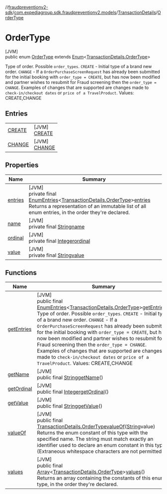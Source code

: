 //[fraudpreventionv2-sdk](../../../../index.md)/[com.expediagroup.sdk.fraudpreventionv2.models](../../index.md)/[TransactionDetails](../index.md)/[OrderType](index.md)

# OrderType

[JVM]\
public enum [OrderType](index.md) extends [Enum](https://docs.oracle.com/javase/8/docs/api/java/lang/Enum.html)&lt;[TransactionDetails.OrderType](index.md)&gt;

Type of order. Possible `order_types`.  `CREATE` - Initial type of a brand new order.  `CHANGE` - If a `OrderPurchaseScreenRequest` has already been submitted for the initial booking with `order_type = CREATE`, but has now been modified and partner wishes to resubmit for Fraud screening then the `order_type = CHANGE`. Examples of changes that are supported are changes made to `check-in/checkout dates` or `price of a TravelProduct`. Values: CREATE,CHANGE

## Entries

| | |
|---|---|
| [CREATE](-c-r-e-a-t-e/index.md) | [JVM]<br>[CREATE](-c-r-e-a-t-e/index.md) |
| [CHANGE](-c-h-a-n-g-e/index.md) | [JVM]<br>[CHANGE](-c-h-a-n-g-e/index.md) |

## Properties

| Name | Summary |
|---|---|
| [entries](index.md#775264449%2FProperties%2F-173342751) | [JVM]<br>private final [EnumEntries](https://kotlinlang.org/api/latest/jvm/stdlib/kotlin.enums/-enum-entries/index.html)&lt;[TransactionDetails.OrderType](index.md)&gt;[entries](index.md#775264449%2FProperties%2F-173342751)<br>Returns a representation of an immutable list of all enum entries, in the order they're declared. |
| [name](../../-verification-type/_3_-d-s/index.md#-372974862%2FProperties%2F-173342751) | [JVM]<br>private final [String](https://docs.oracle.com/javase/8/docs/api/java/lang/String.html)[name](../../-verification-type/_3_-d-s/index.md#-372974862%2FProperties%2F-173342751) |
| [ordinal](../../-verification-type/_3_-d-s/index.md#-739389684%2FProperties%2F-173342751) | [JVM]<br>private final [Integer](https://docs.oracle.com/javase/8/docs/api/java/lang/Integer.html)[ordinal](../../-verification-type/_3_-d-s/index.md#-739389684%2FProperties%2F-173342751) |
| [value](-c-h-a-n-g-e/index.md#220459008%2FProperties%2F-173342751) | [JVM]<br>private final [String](https://docs.oracle.com/javase/8/docs/api/java/lang/String.html)[value](-c-h-a-n-g-e/index.md#220459008%2FProperties%2F-173342751) |

## Functions

| Name | Summary |
|---|---|
| [getEntries](get-entries.md) | [JVM]<br>public final [EnumEntries](https://kotlinlang.org/api/latest/jvm/stdlib/kotlin.enums/-enum-entries/index.html)&lt;[TransactionDetails.OrderType](index.md)&gt;[getEntries](get-entries.md)()<br>Type of order. Possible `order_types`.  `CREATE` - Initial type of a brand new order.  `CHANGE` - If a `OrderPurchaseScreenRequest` has already been submitted for the initial booking with `order_type = CREATE`, but has now been modified and partner wishes to resubmit for Fraud screening then the `order_type = CHANGE`. Examples of changes that are supported are changes made to `check-in/checkout dates` or `price of a TravelProduct`. Values: CREATE,CHANGE |
| [getName](index.md#-1412449409%2FFunctions%2F-173342751) | [JVM]<br>public final [String](https://docs.oracle.com/javase/8/docs/api/java/lang/String.html)[getName](index.md#-1412449409%2FFunctions%2F-173342751)() |
| [getOrdinal](index.md#-1011415201%2FFunctions%2F-173342751) | [JVM]<br>public final [Integer](https://docs.oracle.com/javase/8/docs/api/java/lang/Integer.html)[getOrdinal](index.md#-1011415201%2FFunctions%2F-173342751)() |
| [getValue](get-value.md) | [JVM]<br>public final [String](https://docs.oracle.com/javase/8/docs/api/java/lang/String.html)[getValue](get-value.md)() |
| [valueOf](value-of.md) | [JVM]<br>public final [TransactionDetails.OrderType](index.md)[valueOf](value-of.md)([String](https://docs.oracle.com/javase/8/docs/api/java/lang/String.html)value)<br>Returns the enum constant of this type with the specified name. The string must match exactly an identifier used to declare an enum constant in this type. (Extraneous whitespace characters are not permitted.) |
| [values](values.md) | [JVM]<br>public final [Array](https://kotlinlang.org/api/latest/jvm/stdlib/kotlin/-array/index.html)&lt;[TransactionDetails.OrderType](index.md)&gt;[values](values.md)()<br>Returns an array containing the constants of this enum type, in the order they're declared. |
